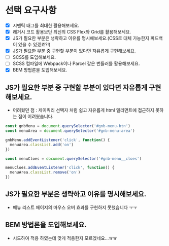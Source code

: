 # 선택 요구사항
- [x] 시멘틱 태그를 최대한 활용해보세요.
- [x] 레거시 코드 활용보단 최신의 CSS Flex와 Grid를 활용해보세요.
- [x] JS가 필요한 부분은 생략하고 이유를 명시해보세요.(CSS로 대체 가능한지 피드백이 있을 수 있겠죠?!)
- [x] JS가 필요한 부분 중 구현할 부분이 있다면 자유롭게 구현해보세요.
- [ ] SCSS를 도입해보세요.
- [ ] SCSS 컴파일에 Webpack이나 Parcel 같은 번들러를 활용해보세요.
- [x] BEM 방법론을 도입해보세요.

## JS가 필요한 부분 중 구현할 부분이 있다면 자유롭게 구현해보세요.

  - 어려웠던 점 : 제이쿼리 선택자 처럼 쉽고 자유롭게 html 엘리먼트에 접근하지 못하는 점이 어려웠습니다.

```js
const gnbMenu = document.querySelector('#gnb-menu-btn')
const menuArea = document.querySelector('#gnb-menu-area')

gnbMenu.addEventListener('click', function() {
  menuArea.classList.add('on')
})

const menuCloes = document.querySelector('#gnb-menu__cloes')

menuCloes.addEventListener('click', function() {
  menuArea.classList.remove('on')
})
```

## JS가 필요한 부분은 생략하고 이유를 명시해보세요.

  - 메뉴 리스트 페이지의 마우스 오버 효과를 구현하지 못했습니다 ㅜㅜ

## BEM 방법론을 도입해보세요.

  - 시도하여 적용 하였는데 맞게 적용한지 모르겠네요...ㅠㅠ
